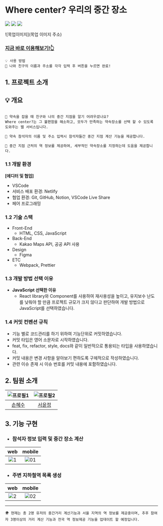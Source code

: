 # Where center? 우리의 중간 장소

  <img src="https://img.shields.io/badge/html5-E34F26?style=for-the-badge&logo=html5&logoColor=white">
  <img src="https://img.shields.io/badge/css-1572B6?style=for-the-badge&logo=css3&logoColor=white">
  <img src="https://img.shields.io/badge/javascript-F7DF1E?style=for-the-badge&logo=javascript&logoColor=black">

![목업이미지](목업 이미지 주소)

### [지금 바로 이용해보기!👆](https://astounding-chimera-e693f7.netlify.app/)

```
💡 사용 방법
💖 나와 친구의 이름과 주소를 각각 입력 후 버튼을 누르면 완료!
```

## 1. 프로젝트 소개

## 💡 개요

```

🙌 약속을 잡을 때 친구와 나의 중간 지점을 알기 어려우셨나요?
Where center?는 그 불편함을 해소하고, 모두가 만족하는 약속장소를 선택 할 수 있도록 도와주는 웹 서비스입니다.

📝 약속 참석자의 이름 및 주소 입력시 참석자들간 중간 지점 계산 기능을 제공합니다.

🚊 중간 지점 근처의 역 정보를 제공하여, 세부적인 약속장소를 지정하는데 도움을 제공합니다.

```

### 1.1 개발 환경

**[에디터 및 협업]**

- VSCode
- 서비스 배포 환경: Netlify
- 협업 환경: Git, GitHub, Notion, VSCode Live Share
- 페어 프로그래밍

### 1.2 기술 스택

- Front-End
  - HTML, CSS, JavaScript
- Back-End
  - Kakao Maps API, 공공 API 사용
- Design
  - Figma
- ETC
  - Webpack, Prettier

### 1.3 개발 방법 선택 이유

- **JavaScript 선택한 이유**
  - React library와 Component를 사용하여 재사용성을 높이고, 유지보수 난도를 낮춰야 할 만큼 프로젝트 규모가 크지 않다고 판단하여 개발 방법으로 JavaScript를 선택하였습니다.

### 1.4 커밋 컨벤션 규칙

- 기능 별로 코드관리를 하기 위하여 기능단위로 커밋하였습니다.
- 커밋 타입은 영어 소문자로 시작하였습니다.
- feat, fix, refactor, style, docs와 같이 일반적으로 통용되는 타입을 사용하였습니다.
- 커밋 내용은 변경 사항을 알아보기 편하도록 구체적으로 작성하였습니다.
- 관련 이슈 존재 시 이슈 번호를 커밋 내용에 포함하였습니다.

## 2. 팀원 소개

| ![프로필1] | ![프로필2] |
| :--------: | :--------: |
|  [손혜수]  |  [서윤정]  |

## 3. 기능 구현

- ### 참석자 정보 입력 및 중간 장소 계산

|                                                     web                                                      |                                                    mobile                                                    |
| :----------------------------------------------------------------------------------------------------------: | :----------------------------------------------------------------------------------------------------------: |
| ![1](https://user-images.githubusercontent.com/100075245/223092980-56e818a7-e3ee-432a-b582-9949d53fad51.gif) | ![01](https://user-images.githubusercontent.com/46313348/223116415-1a24cc97-15e6-42f3-b06f-b964ff0601d5.gif) |

- ### 주변 지하철역 목록 생성

|                                                     web                                                      |                                                    mobile                                                    |
| :----------------------------------------------------------------------------------------------------------: | :----------------------------------------------------------------------------------------------------------: |
| ![2](https://user-images.githubusercontent.com/100075245/223095101-f2d1a702-09be-4afa-80ae-8b1c39814812.gif) | ![02](https://user-images.githubusercontent.com/46313348/223116444-0de539e2-30b0-43a0-9744-b8969869f56d.gif) |

---

[프로필1]: https://avatars.githubusercontent.com/u/46313348?v=4
[프로필2]: https://avatars.githubusercontent.com/u/100075245?v=4
[손혜수]: https://github.com/sduu
[서윤정]: https://github.com/annasyun

```
🌍 현재는 총 2명 유저의 중간거리 계산기능과 서울 지역의 역 정보를 제공중이며, 추후 참여자 3명이상의 거리 계산 기능과 전국 역 정보제공 기능을 업데이트 할 예정입니다.
```

